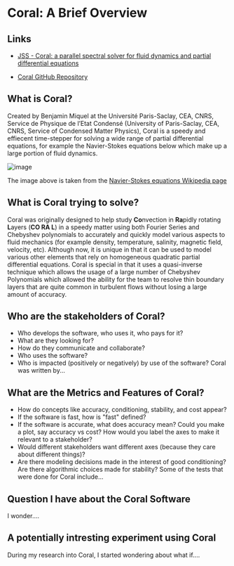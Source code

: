 # Coral: A Brief Overview

## Links
 * [JSS - Coral: a parallel spectral solver for fluid dynamics and partial differential equations](https://joss.theoj.org/papers/10.21105/joss.02978)
 
 * [Coral GitHub Repository](https://github.com/BenMql/coral)

## What is Coral?
Created by Benjamin Miquel at the Université Paris-Saclay, CEA, CNRS, Service de Physique de l’Etat Condensé (University of Paris-Saclay, CEA, CNRS, Service of Condensed Matter Physics), Coral is a speedy and effiecent time-stepper for solving a wide range of partial differential equations, for example the Navier-Stokes equations below which make up a large portion of fluid dynamics. 

![image](https://user-images.githubusercontent.com/54420393/161450734-3defca71-0cab-44af-ab84-f6d70493aa52.png)

The image above is taken from the [Navier-Stokes equations Wikipedia page](https://en.wikipedia.org/wiki/Navier%E2%80%93Stokes_equations)


## What is Coral trying to solve?

Coral was originally designed to help study **Co**nvection in **Ra**pidly rotating **L**ayers (**CO RA L**) in a speedy matter using both Fourier Series and Chebyshev polynomials to accurately and quickly model various aspects to fluid mechanics (for example density, temperature, salinity, magnetic field, velocity, etc).  Although now, it is unique in that it can be used to model various other elements that rely on homogeneous quadratic partial differential equations. Coral is special in that it uses a quasi-inverse technique which allows the usage of a large number of Chebyshev Polynomials which allowed the ability for the team to resolve thin boundary layers that are quite common in turbulent flows without losing a large amount of accuracy. 

## Who are the stakeholders of Coral?
  * Who develops the software, who uses it, who pays for it?
  * What are they looking for?
  * How do they communicate and collaborate?
  * Who uses the software?
  * Who is impacted (positively or negatively) by use of the software?
 Coral was written by...

## What are the Metrics and Features of Coral?
  * How do concepts like accuracy, conditioning, stability, and cost appear?
  * If the software is fast, how is "fast" defined?
  * If the software is accurate, what does accuracy mean? Could you make a plot, say accuracy vs cost? How would you label the axes to make it relevant to    a stakeholder?
  * Would different stakeholders want different axes (because they care about different things)?
  * Are there modeling decisions made in the interest of good conditioning? Are there algorithmic choices made for stability?
Some of the tests that were done for Coral include...

## Question I have about the Coral Software
I wonder....

## A potentially intresting experiment using Coral
During my research into Coral, I started wondering about what if....
